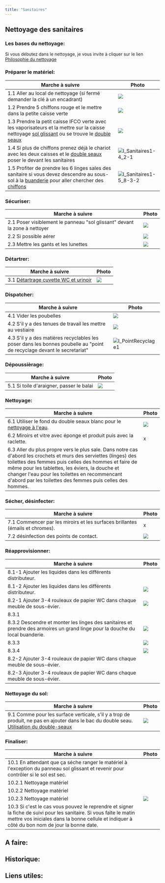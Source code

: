 ```yaml
---
title: "Sanitaires"
---
```


## Nettoyage des sanitaires
### Les bases du nettoyage:
Si vous débutez dans le nettoyage, je vous invite à cliquer sur le lien [Philosophie du nettoyage](/notes/nettoyage/philosophieNettoyage.md)
### Préparer le matériel:
| Marche à suivre | Photo |
|---|---|
|1.1 Aller au local de nettoyage (si fermé demander la clé à un encadrant)|![](/notes/images/i_nettoyage/i_sanitaires/I_Sanitaires1-1.jpg)|
|1.2 Prendre 5 chiffons rouge et le mettre dans la petite caisse verte|![](/notes/images/i_nettoyage/i_sanitaires/I_Sanitaires1-2.jpg)|
|1.3 Prendre la petit caisse IFCO verte avec les vaporisateurs et la mettre sur la caisse nettoyage [sol glissant](/notes/formation/A_solGlissant.md) ou se trouve le [double seaux](/notes/formation/P_DoubleSeaux.md)|![](/notes/images/i_nettoyage/i_sanitaires/I_Sanitaires1-3.jpg)|
|1.4 Si plus de chiffons prenez déjà le chariot avec les deux caisses et le [double seaux](/notes/formation/P_DoubleSeaux.md) poser le devant les sanitaires|![I_Sanitaires1-4_2-1](/notes/images/i_nettoyage/i_sanitaires/I_Sanitaires1-4_2-1.jpg)|
|1.5 Profiter de prendre les 6 linges sales des sanitaire si vous devez descendre au sous-sol à la [buanderie](/notes/zones/BuanderieRuche.md)  pour aller chercher des [chiffons](/notes/nettoyage/outils/typeChiffonsNettoyage.md)|![I_Sanitaires1-5_8-3-2](/notes/images/i_nettoyage/i_sanitaires/I_Sanitaires1-5_8-3-2.jpg)|
### Sécuriser:
| Marche à suivre | Photo |
|---|---|
|2.1 Poser visiblement le panneau "sol glissant" devant la zone à nettoyer|![](/notes/images/i_nettoyage/i_sanitaires/I_Sanitaires1-4_2-1.jpg)|
|2.2 Si possible aérer|![](/notes/images/i_nettoyage/i_sanitaires/I_Sanitaires2-2.jpg)|
|2.3 Mettre les gants et les lunettes|![](/notes/images/i_nettoyage/i_sanitaires/I_Sanitaires2-3.jpg)|
### Détartrer:
| Marche à suivre | Photo |
|---|---|
|3.1 [Détartrage cuvette WC et urinoir](/notes/nettoyage/P_DetartrageWC.md)|![](/notes/images/i_nettoyage/i_sanitaires/I_Sanitaires3-1.jpg)|
### Dispatcher:
| Marche à suivre | Photo |
|---|---|
|4.1 Vider les poubelles|![](/notes/images/i_nettoyage/i_sanitaires/I_Sanitaires4-1.jpg)|
|4.2 S'il y a des tenues de travail les mettre au vestiaire|![](/notes/images/i_nettoyage/i_cantine/I_Cantine3-2.jpg)|
|4.3 S'il y a des matières recyclables les poser dans les bonnes poubelle au "point de recyclage devant le secretariat"|![I_PointRecyclage1](/notes/images/i_gestionMatieres/i_pointRecyclage/I_PointRecyclage1.jpg)|
### Dépoussièrage:
| Marche à suivre | Photo |
|---|---|
|5.1 Si toile d'araigner, passer le balai|![](/notes/images/i_nettoyage/i_sanitaires/I_Sanitaires5-1.jpg)|
### Nettoyage:
| Marche à suivre | Photo |
|---|---|
|6.1 Utiliser le fond du double seaux blanc pour le [nettoyage à l'eau](/notes/formation/P_NettoyageSurfaceAvecFondDoubleSeaux.md).|![](/notes/images/i_nettoyage/i_sanitaires/I_Sanitaires6-1.jpg)|
|6.2 Miroirs et vitre avec éponge et produit puis avec la raclette.|x|
|6.3 Aller du plus propre vers le plus sale. Dans notre cas d'abord les crochets et murs des serviettes (linges) des toilettes des femmes puis celles des hommes et faire de même pour les tablettes, les éviers, la douche et changer l'eau pour les toilettes en recommencant d'abord par les toilettes des femmes puis celles des hommes.||
### Sécher, désinfecter:
| Marche à suivre | Photo |
|---|---|
|7.1 Commencer par les miroirs et les surfaces brillantes (émails et chromes).|x|
|7.2 désinfection des points de contact.|![](/notes/images/i_nettoyage/i_sanitaires/I_Sanitaires7-2.jpg)|
### Réapprovisionner:
| Marche à suivre | Photo |
|---|---|
|8.1-1 Ajouter les liquides dans les différents distributeur.||
|8.1-2 Ajouter les liquides dans les différents distributeur.|![](/notes/images/i_nettoyage/i_sanitaires/I_Sanitaires8-1-2.jpg)|
|8.2-1 Ajouter 3-4 rouleaux de papier WC dans chaque meuble de sous-évier.|![](/notes/images/i_nettoyage/i_sanitaires/I_Sanitaires8-2-1.jpg)|
|8.3.1||
|8.3.2 Descendre et monter les linges des sanitaires et prendre des armoires un grand linge pour la douche du local buanderie.|![](/notes/images/i_nettoyage/i_sanitaires/I_Sanitaires1-5_8-3-2.jpg)|
|8.3.3|![](/notes/images/i_nettoyage/i_sanitaires/I_Sanitaires8-3-3.jpg)|
|8.3.4|![](/notes/images/i_nettoyage/i_sanitaires/I_Sanitaires8-3-4.jpg)|
|8.2-2 Ajouter 3-4 rouleaux de papier WC dans chaque meuble de sous-évier.||
|8.2-3 Ajouter 3-4 rouleaux de papier WC dans chaque meuble de sous-évier.||
### Nettoyage du sol:
| Marche à suivre | Photo |
|---|---|
|9.1 Comme pour les surface verticale, s'il y a trop de produit, ne pas en ajouter dans le bac du double seau. [Utilisation du double-seaux](/notes/formation/P_DoubleSeaux.md)|![](/notes/images/i_nettoyage/i_sanitaires/I_Sanitaires9-1.jpg)|
### Finaliser:
| Marche à suivre | Photo |
|---|---|
|10.1 En attendant que ça séche ranger le matériel à l'exception du panneau sol glissant et revenir pour contrôler si le sol est sec. ||
|10.2.1 Nettoyage matériel||
|10.2.2 Nettoyage matériel||
|10.2.3 Nettoyage matériel|![](/notes/images/i_nettoyage/i_sanitaires/I_Sanitaires10-2-3.jpg)|
|10.3 Si c'est le cas vous pouvez le reprendre et signer la fiche de suivi pour les sanitaire. Si vous faîte le matin mettre vos iniciales dans la bonne cellule et indiquer à côté du bon nom de jour la bonne date.||

## A faire: 

## Historique:

## Liens utiles:
